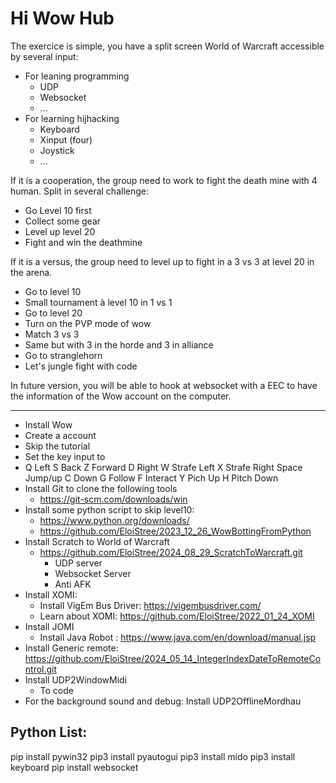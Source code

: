 # Hi Wow Hub

The exercice is simple, you have a split screen World of Warcraft accessible by several input:
- For leaning programming
  - UDP
  - Websocket
  - ...
- For learning hijhacking
  - Keyboard
  - Xinput (four)
  - Joystick
  - ...


If it is a cooperation, the group need to work to fight the death mine with 4 human.
Split in several challenge: 
- Go Level 10 first
- Collect some gear
- Level up level 20
- Fight and win the deathmine

If it is a versus, the group need to level up to fight in a 3 vs 3 at level 20 in the arena.
- Go to level 10 
- Small tournament à level 10 in 1 vs 1
- Go to level 20
- Turn on the PVP mode of wow
- Match 3 vs 3
- Same but with 3 in the horde and 3 in alliance
- Go to stranglehorn
- Let's jungle fight with code

In future version, you will be able to hook at websocket with a EEC to have the information of the Wow account on the computer.


------------------------

- Install Wow
- Create a account
- Skip the tutorial
- Set the key input to
- Q Left S Back Z Forward D Right W Strafe Left X Strafe Right  Space Jump/up  C Down   G Follow  F Interact  Y Pich Up  H Pitch Down
- Install Git to clone the following tools
  - https://git-scm.com/downloads/win
- Install some python script to skip level10:
  - https://www.python.org/downloads/ 
  - https://github.com/EloiStree/2023_12_26_WowBottingFromPython
- Install Scratch to World of Warcraft
  - https://github.com/EloiStree/2024_08_29_ScratchToWarcraft.git
    - UDP server
    - Websocket Server
    - Anti AFK 
- Install XOMI:
  - Install VigEm Bus Driver: https://vigembusdriver.com/
  - Learn about XOMI: https://github.com/EloiStree/2022_01_24_XOMI
- Install JOMI
  - Install Java Robot : https://www.java.com/en/download/manual.jsp
- Install Generic remote: https://github.com/EloiStree/2024_05_14_IntegerIndexDateToRemoteControl.git
- Install UDP2WindowMidi
  - To code
- For the background sound and debug: Install UDP2OfflineMordhau





## Python List:
pip install pywin32
pip3 install pyautogui
pip3 install mido
pip3 install keyboard
pip install websocket



